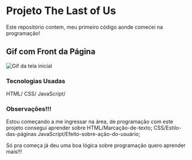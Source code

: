 # Projeto The Last of Us
Este repositório contem, meu primeiro código aonde comecei na programação! 

## Gif com Front da Página 

<img src= "./gif-readme.gif" alt= "Gif da tela inicial">

### Tecnologias Usadas

HTML/ CSS/ JavaScript/

### Observações!!!

Estou começando a me ingressar na área, de programação com este projeto consegui
aprender sobre HTML/Marcação-de-texto; CSS/Estilo-das-páginas 
JavaScript/Efeito-sobre-ação-do-usuário;

Só pra começa já deu uma boa lógica sobre programação quero aprender mais!!!